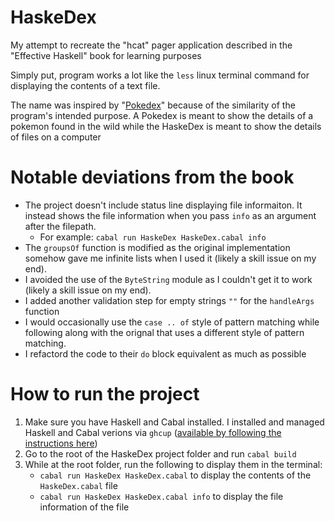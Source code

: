 # HaskeDex

My attempt to recreate the "hcat" pager application described in the "Effective Haskell" book for learning purposes

Simply put, program works a lot like the `less` linux terminal command for displaying the contents of a text file.

The name was inspired by "[Pokedex](https://bulbapedia.bulbagarden.net/wiki/Pok%C3%A9dex)" because of the similarity of the program's intended purpose. A Pokedex is meant to show the details of a pokemon found in the wild while the HaskeDex is meant to show the details of files on a computer

# Notable deviations from the book

- The project doesn't include status line displaying file informaiton. It instead shows the file information when you pass `info` as an argument after the filepath.
  - For example: `cabal run HaskeDex HaskeDex.cabal info`
- The `groupsOf` function is modified as the original implementation somehow gave me infinite lists when I used it (likely a skill issue on my end).
- I avoided the use of the `ByteString` module as I couldn't get it to work (likely a skill issue on my end).
- I added another validation step for empty strings `""` for the `handleArgs` function
- I would occasionally use the `case .. of` style of pattern matching while following along with the orignal that uses a different style of pattern matching.
- I refactord the code to their `do` block equivalent as much as possible

# How to run the project

1. Make sure you have Haskell and Cabal installed. I installed and managed Haskell and Cabal verions via `ghcup` ([available by following the instructions here](https://www.haskell.org/ghcup/#))
2. Go to the root of the HaskeDex project folder and run `cabal build`
3. While at the root folder, run the following to display them in the terminal:
   - `cabal run HaskeDex HaskeDex.cabal` to display the contents of the `HaskeDex.cabal` file
   - `cabal run HaskeDex HaskeDex.cabal info` to display the file information of the file
